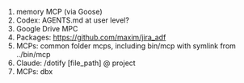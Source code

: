 1. memory MCP (via Goose)
1. Codex: AGENTS.md at user level?
1. Google Drive MPC
1. Packages: https://github.com/maxim/jira_adf
1. MCPs: common folder mcps, including bin/mcp with symlink from ../bin/mcp
1. Claude: /dotify [file_path] @ project
1. MCPs: dbx
